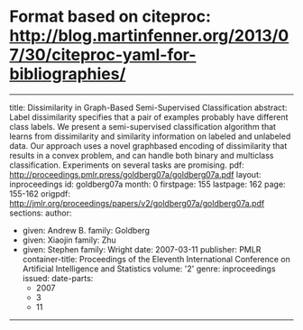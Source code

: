 # Format based on citeproc: http://blog.martinfenner.org/2013/07/30/citeproc-yaml-for-bibliographies/
---
title: Dissimilarity in Graph-Based Semi-Supervised Classification
abstract: Label dissimilarity specifies that a pair of examples probably have different
  class labels. We present a semi-supervised classification algorithm that learns
  from dissimilarity and similarity information on labeled and unlabeled data. Our
  approach uses a novel graphbased encoding of dissimilarity that results in a convex
  problem, and can handle both binary and multiclass classification. Experiments on
  several tasks are promising.
pdf: http://proceedings.pmlr.press/goldberg07a/goldberg07a.pdf
layout: inproceedings
id: goldberg07a
month: 0
firstpage: 155
lastpage: 162
page: 155-162
origpdf: http://jmlr.org/proceedings/papers/v2/goldberg07a/goldberg07a.pdf
sections: 
author:
- given: Andrew B.
  family: Goldberg
- given: Xiaojin
  family: Zhu
- given: Stephen
  family: Wright
date: 2007-03-11
publisher: PMLR
container-title: Proceedings of the Eleventh International Conference on Artificial
  Intelligence and Statistics
volume: '2'
genre: inproceedings
issued:
  date-parts:
  - 2007
  - 3
  - 11
---
